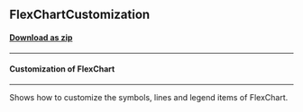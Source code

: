 ## FlexChartCustomization
#### [Download as zip](https://downgit.github.io/#/home?url=https://github.com/GrapeCity/ComponentOne-UWP-Samples/tree/master/C1.UWP.FlexChart/CS/FlexChartCustomization)
____
#### Customization of FlexChart
____
Shows how to customize the symbols, lines and legend items of FlexChart.
